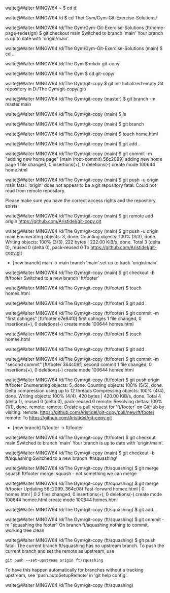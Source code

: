 
walte@Walter MINGW64 ~
$ cd d:

walte@Walter MINGW64 /d
$ cd The\ Gym/Gym-Git-Exercise-Solutions/

walte@Walter MINGW64 /d/The Gym/Gym-Git-Exercise-Solutions (ft/home-page-redesign)
$ git checkout main
Switched to branch 'main'
Your branch is up to date with 'origin/main'.

walte@Walter MINGW64 /d/The Gym/Gym-Git-Exercise-Solutions (main)
$ cd ..

walte@Walter MINGW64 /d/The Gym
$ mkdir git-copy

walte@Walter MINGW64 /d/The Gym
$ cd git-copy/

walte@Walter MINGW64 /d/The Gym/git-copy
$ git init
Initialized empty Git repository in D:/The Gym/git-copy/.git/

walte@Walter MINGW64 /d/The Gym/git-copy (master)
$ git branch -m master main

walte@Walter MINGW64 /d/The Gym/git-copy (main)
$ ls

walte@Walter MINGW64 /d/The Gym/git-copy (main)
$ git branch

walte@Walter MINGW64 /d/The Gym/git-copy (main)
$ touch home.html

walte@Walter MINGW64 /d/The Gym/git-copy (main)
$ git add .

walte@Walter MINGW64 /d/The Gym/git-copy (main)
$ git commit -m "adding new home page"
[main (root-commit) 56c2099] adding new home page
 1 file changed, 0 insertions(+), 0 deletions(-)
 create mode 100644 home.html

walte@Walter MINGW64 /d/The Gym/git-copy (main)
$ git push -u origin main
fatal: 'origin' does not appear to be a git repository
fatal: Could not read from remote repository.

Please make sure you have the correct access rights
and the repository exists.

walte@Walter MINGW64 /d/The Gym/git-copy (main)
$ git remote add origin https://github.com/AristideI/git-copy.git

walte@Walter MINGW64 /d/The Gym/git-copy (main)
$ git push -u origin main
Enumerating objects: 3, done.
Counting objects: 100% (3/3), done.
Writing objects: 100% (3/3), 222 bytes | 222.00 KiB/s, done.
Total 3 (delta 0), reused 0 (delta 0), pack-reused 0
To https://github.com/AristideI/git-copy.git
 * [new branch]      main -> main
branch 'main' set up to track 'origin/main'.

walte@Walter MINGW64 /d/The Gym/git-copy (main)
$ git checkout -b ft/footer
Switched to a new branch 'ft/footer'

walte@Walter MINGW64 /d/The Gym/git-copy (ft/footer)
$ touch homes.html

walte@Walter MINGW64 /d/The Gym/git-copy (ft/footer)
$ git add .

walte@Walter MINGW64 /d/The Gym/git-copy (ft/footer)
$ git commit -m "first cahnges"
[ft/footer e7e94f0] first cahnges
 1 file changed, 0 insertions(+), 0 deletions(-)
 create mode 100644 homes.html

walte@Walter MINGW64 /d/The Gym/git-copy (ft/footer)
$ touch homee.html

walte@Walter MINGW64 /d/The Gym/git-copy (ft/footer)
$ git add .

walte@Walter MINGW64 /d/The Gym/git-copy (ft/footer)
$ git commit -m "second commit"
[ft/footer 364c08f] second commit
 1 file changed, 0 insertions(+), 0 deletions(-)
 create mode 100644 homee.html

walte@Walter MINGW64 /d/The Gym/git-copy (ft/footer)
$ git push origin ft/footer
Enumerating objects: 5, done.
Counting objects: 100% (5/5), done.
Delta compression using up to 12 threads
Compressing objects: 100% (4/4), done.
Writing objects: 100% (4/4), 420 bytes | 420.00 KiB/s, done.
Total 4 (delta 1), reused 0 (delta 0), pack-reused 0
remote: Resolving deltas: 100% (1/1), done.
remote:
remote: Create a pull request for 'ft/footer' on GitHub by visiting:
remote:      https://github.com/AristideI/git-copy/pull/new/ft/footer
remote:
To https://github.com/AristideI/git-copy.git
 * [new branch]      ft/footer -> ft/footer

walte@Walter MINGW64 /d/The Gym/git-copy (ft/footer)
$ git checkout main
Switched to branch 'main'
Your branch is up to date with 'origin/main'.

walte@Walter MINGW64 /d/The Gym/git-copy (main)
$ git checkout -b ft/squashing
Switched to a new branch 'ft/squashing'

walte@Walter MINGW64 /d/The Gym/git-copy (ft/squashing)
$ git merge squash ft/footer
merge: squash - not something we can merge

walte@Walter MINGW64 /d/The Gym/git-copy (ft/squashing)
$ git merge ft/footer
Updating 56c2099..364c08f
Fast-forward
 homee.html | 0
 homes.html | 0
 2 files changed, 0 insertions(+), 0 deletions(-)
 create mode 100644 homee.html
 create mode 100644 homes.html

walte@Walter MINGW64 /d/The Gym/git-copy (ft/squashing)
$ git add .

walte@Walter MINGW64 /d/The Gym/git-copy (ft/squashing)
$ git commit -m "squashing the footer"
On branch ft/squashing
nothing to commit, working tree clean

walte@Walter MINGW64 /d/The Gym/git-copy (ft/squashing)
$ git push
fatal: The current branch ft/squashing has no upstream branch.
To push the current branch and set the remote as upstream, use

    git push --set-upstream origin ft/squashing

To have this happen automatically for branches without a tracking
upstream, see 'push.autoSetupRemote' in 'git help config'.


walte@Walter MINGW64 /d/The Gym/git-copy (ft/squashing)

